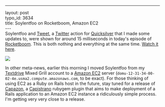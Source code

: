 ------------------------------------------------------------------------

layout: post\
typo\_id: 3634\
title: Soylentfoo on Rocketboom, Amazon EC2\
---\
Soylentfoo and
[Tweet](http://soylentfoo.jnewland.com/articles/2007/01/22/tweet-update-twitter-via-quicksilver),
a [Twitter](http://www.twitter.com) action for
[Quicksilver](http://quicksilver.blacktree.com/) that I made some
updates to, were shown for around 15 milliseconds in today's episode of
[Rocketboom](http://www.rocketboom.com/). This is both nothing and
everything at the same time. [Watch it
here](http://www.rocketboom.com/stories/rb_07_mar_20).

[![](http://files.jnewland.com/soylentboom.png)](http://www.rocketboom.com/stories/rb_07_mar_20)

In other meta-news, earlier this morning I moved Soylentfoo from my
[Textdrive](http://www.textdrive.com/) Mixed Grill account to a [Amazon
EC2](http://aws.amazon.com/ec2) server
(`domu-12-31-34-00-02-4e.usma2.compute.amazonaws.com`, to be exact). For
those thinking of using EC2 as a Ruby on Rails host in the future, stay
tuned for a release of
[Capazon](http://rubyforge.org/projects/capazon/), a
[Capistrano](http://dev.rubyonrails.org/browser/tools/capistrano)
rubygem plugin that aims to make deployment of a Rails application to an
Amazon EC2 instance a ridiculously simple process. I'm getting very very
close to a release.
